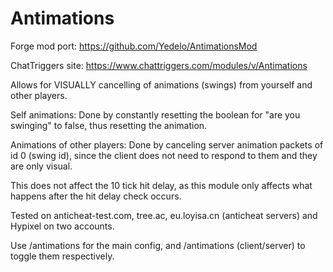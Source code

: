 # Antimations

Forge mod port: https://github.com/Yedelo/AntimationsMod

ChatTriggers site: https://www.chattriggers.com/modules/v/Antimations

Allows for VISUALLY cancelling of animations (swings) from yourself and other players.



Self animations: Done by constantly resetting the boolean for "are you swinging" to false, thus resetting the animation.

Animations of other players: Done by canceling server animation packets of id 0 (swing id), since the client does not need to respond to them and they are only visual.



This does not affect the 10 tick hit delay, as this module only affects what happens after the hit delay check occurs.

Tested on anticheat-test.com, tree.ac, eu.loyisa.cn (anticheat servers) and Hypixel on two accounts.

Use /antimations for the main config, and /antimations (client/server) to toggle them respectively.

